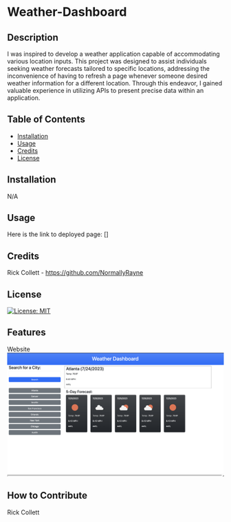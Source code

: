 # Weather-Dashboard

## Description

I was inspired to develop a weather application capable of accommodating various location inputs. This project was designed to assist individuals seeking weather forecasts tailored to specific locations, addressing the inconvenience of having to refresh a page whenever someone desired weather information for a different location. Through this endeavor, I gained valuable experience in utilizing APIs to present precise data within an application.

## Table of Contents

- [Installation](#installation)
- [Usage](#usage)
- [Credits](#credits)
- [License](#license)

## Installation

N/A

## Usage

Here is the link to deployed page: []

## Credits

Rick Collett - https://github.com/NormallyRayne

## License

[![License: MIT](https://img.shields.io/badge/License-MIT-yellow.svg)](https://opensource.org/licenses/MIT)


## Features

Website
![image](https://github.com/NormallyRayne/Module-6-Challenge/blob/main/assets/images/Weather%20Dashboard%20.png)


## How to Contribute

Rick Collett

